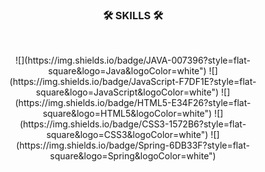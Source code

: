 <h3 align="center">🛠 SKILLS 🛠</h3>
<br>
<p align="center">
![](https://img.shields.io/badge/JAVA-007396?style=flat-square&logo=Java&logoColor=white") ![](https://img.shields.io/badge/JavaScript-F7DF1E?style=flat-square&logo=JavaScript&logoColor=white") ![](https://img.shields.io/badge/HTML5-E34F26?style=flat-square&logo=HTML5&logoColor=white") ![](https://img.shields.io/badge/CSS3-1572B6?style=flat-square&logo=CSS3&logoColor=white") ![](https://img.shields.io/badge/Spring-6DB33F?style=flat-square&logo=Spring&logoColor=white")
</p>
